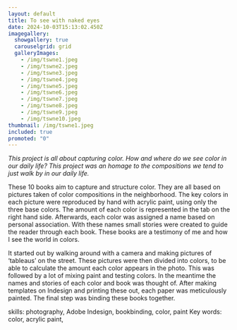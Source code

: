 ```yaml
---
layout: default
title: To see with naked eyes
date: 2024-10-03T15:13:02.450Z
imagegallery:
  showgallery: true
  carouselgrid: grid
  galleryImages:
    - /img/tswne1.jpeg
    - /img/tswne2.jpeg
    - /img/tswne3.jpeg
    - /img/tswne4.jpeg
    - /img/tswne5.jpeg
    - /img/tswne6.jpeg
    - /img/tswne7.jpeg
    - /img/tswne8.jpeg
    - /img/tswne9.jpeg
    - /img/tswne10.jpeg
thumbnail: /img/tswne1.jpeg
included: true
promoted: "0"
---
```

*This project is all about capturing color. How and where do we see color in our daily life? This project was an homage to the compositions we tend to just walk by in our daily life.* 

These 10 books aim to capture and structure color. They are all based on pictures taken of color compositions in the neighborhood. The key colors in each picture were reproduced by hand with acrylic paint, using only the three base colors. The amount of each color is represented in the tab on the right hand side. Afterwards, each color was assigned a name based on personal association. With these names small stories were created to guide the reader through each book. These books are a testimony of me and how I see the world in colors. 

It started out by walking around with a camera and making pictures of ‘tableaus’ on the street. These pictures were then divided into colors, to be able to calculate the amount each color appears in the photo. This was followed by a lot of mixing paint and testing colors. In the meantime the names and stories of each color and book was thought of. After making templates on Indesign and printing these out, each paper was meticulously painted. The final step was binding these books together. 
 

skills: photography, Adobe Indesign, bookbinding, color, paint
Key words: color, acrylic paint,
